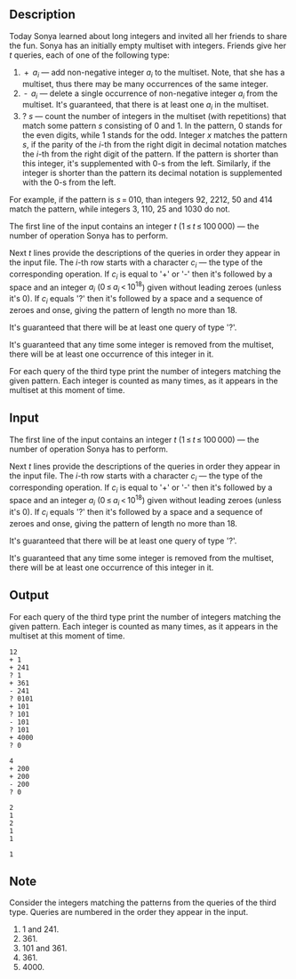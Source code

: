 ## Description

<div><p>Today Sonya learned about long integers and invited all her friends to share the fun. Sonya has an initially empty multiset with integers. Friends give her <span class="tex-span"><i>t</i></span> queries, each of one of the following type:</p><ol> <li> <span class="tex-span"> + </span> <span class="tex-span"><i>a</i><sub class="lower-index"><i>i</i></sub></span>&nbsp;— add non-negative integer <span class="tex-span"><i>a</i><sub class="lower-index"><i>i</i></sub></span> to the multiset. Note, that she has a multiset, thus there may be many occurrences of the same integer. </li><li> <span class="tex-span"> - </span> <span class="tex-span"><i>a</i><sub class="lower-index"><i>i</i></sub></span>&nbsp;— delete a single occurrence of non-negative integer <span class="tex-span"><i>a</i><sub class="lower-index"><i>i</i></sub></span> from the multiset. It's guaranteed, that there is at least one <span class="tex-span"><i>a</i><sub class="lower-index"><i>i</i></sub></span> in the multiset. </li><li> <span class="tex-span">?</span> <span class="tex-span"><i>s</i></span>&nbsp;— count the number of integers in the multiset (with repetitions) that match some pattern <span class="tex-span"><i>s</i></span> consisting of <span class="tex-span">0</span> and <span class="tex-span">1</span>. In the pattern, <span class="tex-span">0</span> stands for the even digits, while <span class="tex-span">1</span> stands for the odd. Integer <span class="tex-span"><i>x</i></span> matches the pattern <span class="tex-span"><i>s</i></span>, if the parity of the <span class="tex-span"><i>i</i></span>-th from the right digit in decimal notation matches the <span class="tex-span"><i>i</i></span>-th from the right digit of the pattern. If the pattern is shorter than this integer, it's supplemented with <span class="tex-span">0</span>-s from the left. Similarly, if the integer is shorter than the pattern its decimal notation is supplemented with the <span class="tex-span">0</span>-s from the left. </li></ol><p>For example, if the pattern is <span class="tex-span"><i>s</i> = 010</span>, than integers <span class="tex-span">92</span>, <span class="tex-span">2212</span>, <span class="tex-span">50</span> and <span class="tex-span">414</span> match the pattern, while integers <span class="tex-span">3</span>, <span class="tex-span">110</span>, <span class="tex-span">25</span> and <span class="tex-span">1030</span> do not.</p></div><div class="input-specification"><p>The first line of the input contains an integer <span class="tex-span"><i>t</i></span> (<span class="tex-span">1 ≤ <i>t</i> ≤ 100 000</span>)&nbsp;— the number of operation Sonya has to perform.</p><p>Next <span class="tex-span"><i>t</i></span> lines provide the descriptions of the queries in order they appear in the input file. The <span class="tex-span"><i>i</i></span>-th row starts with a character <span class="tex-span"><i>c</i><sub class="lower-index"><i>i</i></sub></span>&nbsp;— the type of the corresponding operation. If <span class="tex-span"><i>c</i><sub class="lower-index"><i>i</i></sub></span> is equal to '<span class="tex-font-style-tt">+</span>' or '<span class="tex-font-style-tt">-</span>' then it's followed by a space and an integer <span class="tex-span"><i>a</i><sub class="lower-index"><i>i</i></sub></span> (<span class="tex-span">0 ≤ <i>a</i><sub class="lower-index"><i>i</i></sub> &lt; 10<sup class="upper-index">18</sup></span>) given without leading zeroes (unless it's <span class="tex-font-style-tt">0</span>). If <span class="tex-span"><i>c</i><sub class="lower-index"><i>i</i></sub></span> equals '<span class="tex-font-style-tt">?</span>' then it's followed by a space and a sequence of zeroes and onse, giving the pattern of length no more than <span class="tex-span">18</span>.</p><p>It's guaranteed that there will be at least one query of type '<span class="tex-font-style-tt">?</span>'.</p><p>It's guaranteed that any time some integer is removed from the multiset, there will be at least one occurrence of this integer in it.</p></div><div class="output-specification"><p>For each query of the third type print the number of integers matching the given pattern. Each integer is counted as many times, as it appears in the multiset at this moment of time.</p></div>

## Input

<p>The first line of the input contains an integer <span class="tex-span"><i>t</i></span> (<span class="tex-span">1 ≤ <i>t</i> ≤ 100 000</span>)&nbsp;— the number of operation Sonya has to perform.</p><p>Next <span class="tex-span"><i>t</i></span> lines provide the descriptions of the queries in order they appear in the input file. The <span class="tex-span"><i>i</i></span>-th row starts with a character <span class="tex-span"><i>c</i><sub class="lower-index"><i>i</i></sub></span>&nbsp;— the type of the corresponding operation. If <span class="tex-span"><i>c</i><sub class="lower-index"><i>i</i></sub></span> is equal to '<span class="tex-font-style-tt">+</span>' or '<span class="tex-font-style-tt">-</span>' then it's followed by a space and an integer <span class="tex-span"><i>a</i><sub class="lower-index"><i>i</i></sub></span> (<span class="tex-span">0 ≤ <i>a</i><sub class="lower-index"><i>i</i></sub> &lt; 10<sup class="upper-index">18</sup></span>) given without leading zeroes (unless it's <span class="tex-font-style-tt">0</span>). If <span class="tex-span"><i>c</i><sub class="lower-index"><i>i</i></sub></span> equals '<span class="tex-font-style-tt">?</span>' then it's followed by a space and a sequence of zeroes and onse, giving the pattern of length no more than <span class="tex-span">18</span>.</p><p>It's guaranteed that there will be at least one query of type '<span class="tex-font-style-tt">?</span>'.</p><p>It's guaranteed that any time some integer is removed from the multiset, there will be at least one occurrence of this integer in it.</p>

## Output

<p>For each query of the third type print the number of integers matching the given pattern. Each integer is counted as many times, as it appears in the multiset at this moment of time.</p>





```input1
12
+ 1
+ 241
? 1
+ 361
- 241
? 0101
+ 101
? 101
- 101
? 101
+ 4000
? 0

```




```input2
4
+ 200
+ 200
- 200
? 0

```




```output1
2
1
2
1
1

```




```output2
1

```



## Note

<p>Consider the integers matching the patterns from the queries of the third type. Queries are numbered in the order they appear in the input. </p><ol> <li> <span class="tex-span">1</span> and <span class="tex-span">241</span>. </li><li> <span class="tex-span">361</span>. </li><li> <span class="tex-span">101</span> and <span class="tex-span">361</span>. </li><li> <span class="tex-span">361</span>. </li><li> <span class="tex-span">4000</span>. </li></ol>
